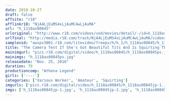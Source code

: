 ```yaml
---
date: 2018-10-27
draft: false
affsite: "r18"
afflinkr18: "NjA4LjEuMS4xLjAuMC4wLjAuMA"
url: "h_1118as00845"
urloriginal: "http://www.r18.com/videos/vod/movies/detail/-/id=h_1118as00845"
urlfinal: "http://media.r18.com/track/NjA4LjEuMS4xLjAuMC4wLjAuMA/videos/vod/movies/detail/-/id=h_1118as00845"
samplevid: "awspv3001.r18.com/litevideo/freepv/h/h_1/h_1118as00845/h_1118as00845_dmb_s.mp4"
title: "The Camera Test If She's Got Beautiful Tits And Is Squirting Then She Can Immediately Make Her Debut!!"
mainimgurl: "pics.r18.com/digital/video/h_1118as00845/h_1118as00845ps.jpg"
mainimgs: "h_1118as00845ps.jpg"
releasedate: "Nov. 25, 2016"
duration: 79
productioncomp: "Athena Legend"
girls: ['----']
categories: ['Various Worker', 'Amateur', 'Squirting']
imgurls: ['pics.r18.com/digital/video/h_1118as00845/h_1118as00845jp-1.jpg', 'pics.r18.com/digital/video/h_1118as00845/h_1118as00845jp-2.jpg', 'pics.r18.com/digital/video/h_1118as00845/h_1118as00845jp-3.jpg', 'pics.r18.com/digital/video/h_1118as00845/h_1118as00845jp-4.jpg', 'pics.r18.com/digital/video/h_1118as00845/h_1118as00845jp-5.jpg', 'pics.r18.com/digital/video/h_1118as00845/h_1118as00845jp-6.jpg', 'pics.r18.com/digital/video/h_1118as00845/h_1118as00845jp-7.jpg', 'pics.r18.com/digital/video/h_1118as00845/h_1118as00845jp-8.jpg', 'pics.r18.com/digital/video/h_1118as00845/h_1118as00845jp-9.jpg', 'pics.r18.com/digital/video/h_1118as00845/h_1118as00845jp-10.jpg', 'pics.r18.com/digital/video/h_1118as00845/h_1118as00845jp-11.jpg', 'pics.r18.com/digital/video/h_1118as00845/h_1118as00845jp-12.jpg', 'pics.r18.com/digital/video/h_1118as00845/h_1118as00845jp-13.jpg', 'pics.r18.com/digital/video/h_1118as00845/h_1118as00845jp-14.jpg', 'pics.r18.com/digital/video/h_1118as00845/h_1118as00845jp-15.jpg', 'pics.r18.com/digital/video/h_1118as00845/h_1118as00845jp-16.jpg', 'pics.r18.com/digital/video/h_1118as00845/h_1118as00845jp-17.jpg', 'pics.r18.com/digital/video/h_1118as00845/h_1118as00845jp-18.jpg', 'pics.r18.com/digital/video/h_1118as00845/h_1118as00845jp-19.jpg', 'pics.r18.com/digital/video/h_1118as00845/h_1118as00845jp-20.jpg']
imgs: ['h_1118as00845jp-1.jpg', 'h_1118as00845jp-2.jpg', 'h_1118as00845jp-3.jpg', 'h_1118as00845jp-4.jpg', 'h_1118as00845jp-5.jpg', 'h_1118as00845jp-6.jpg', 'h_1118as00845jp-7.jpg', 'h_1118as00845jp-8.jpg', 'h_1118as00845jp-9.jpg', 'h_1118as00845jp-10.jpg', 'h_1118as00845jp-11.jpg', 'h_1118as00845jp-12.jpg', 'h_1118as00845jp-13.jpg', 'h_1118as00845jp-14.jpg', 'h_1118as00845jp-15.jpg', 'h_1118as00845jp-16.jpg', 'h_1118as00845jp-17.jpg', 'h_1118as00845jp-18.jpg', 'h_1118as00845jp-19.jpg', 'h_1118as00845jp-20.jpg']
---
```

